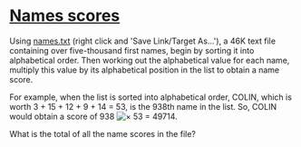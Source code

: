 # [Names scores](http://projecteuler.net/problem=22)

Using [names.txt](project/names.txt) (right click and 'Save Link/Target As...'), a 46K text file containing over five-thousand first names, begin by sorting it into alphabetical order. Then working out the alphabetical value for each name, multiply this value by its alphabetical position in the list to obtain a name score.

For example, when the list is sorted into alphabetical order, COLIN, which is worth 3 + 15 + 12 + 9 + 14 = 53, is the 938th name in the list. So, COLIN would obtain a score of 938 ![×](https://raw.githubusercontent.com/yaworsw/euler-manager/develop/data/images/symbol_times.gif) 53 = 49714.

What is the total of all the name scores in the file?

